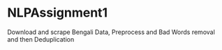 # NLPAssignment1
Download and scrape Bengali Data, Preprocess and Bad Words removal and then Deduplication

